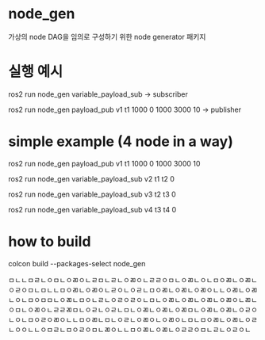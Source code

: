 
# node_gen

가상의 node DAG을 임의로 구성하기 위한 node generator 패키지

# 실행 예시

ros2 run node_gen variable_payload_sub -> subscriber

ros2 run node_gen payload_pub v1 t1 1000 0 1000 3000 10 -> publisher


# simple example (4 node in a way)

ros2 run node_gen payload_pub v1 t1 1000 0 1000 3000 10

ros2 run node_gen variable_payload_sub v2 t1 t2 0

ros2 run node_gen variable_payload_sub v3 t2 t3 0

ros2 run node_gen variable_payload_sub v4 t3 t4 0

# how to build

colcon build --packages-select node_gen


ㅁㄴㄴㅁㄹㄴㅇㅁㄴㅇㄻㅇㄴㄹㅁㄴㄹㄴㅇㄻㅇㄴㄹㄹㅇㅁㄴㅇㄻㄴㅇㄴㅁㅇㄻㄴㅇㄻㄴㅇㄹㅇㅁㄴㅁㄴㄴㅁㅇㄻㄴㅇㄻㅇㄴㄹㅇㄴㅇㄹㄴㅁㅇㄻㄴㅇㄻㄴㅇㄻㅇㄴㄴㅇㄻㄴㅇㄻㄴㅇㄴㅁㅇㅁㅁㄴㅇㄻㄴㅁㅇㄴㄹㄴㅇㄹㅇㄹㅇㄴㅁㄴㅇㄻㄴㅇㄻㄴㅇㄻㄴㅇㄻㅇㄴㄻㄴㅇㅁㄴㅇㄻㅇㄴㄹㄹㄻㅁㄴㅇㄹㄴㅇㄹㄴㅁㄴㅇㄻㄴㅇㄻㄴㅇㄻㅁㄴㅇㄻㄴㅇㄻㄴㅇㄹㅇㄴㅇㄴㅁㅇㄹㅇㄻㅇㄴㄴㅁㅇㄻㄴㅁㄴㅇㄹㄴㅇㄻㅇㄴㅇㄻㅇㄴㅁㄴㅁㅇㄻㄴㅇㄻㄴㅇㄹㄴㅇㅇㄴㄴㅇㅁㄹㄴㅁㅇㄹㅇㅁㄴㄻㅇㄴㄴㅁㅇㄻㄴㅇㄻㄴㅇㄹㄹㅇㅁㄴㄹㄴㅇㄹㅇㄴ
